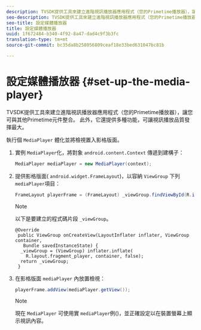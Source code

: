 ```yaml
---
description: TVSDK提供工具來建立進階視訊播放器應用程式（您的Primetime播放器），讓您可與其他Primetime元件整合。 此外，它還提供多種功能，可讓視訊播放品質發揮最大。
seo-description: TVSDK提供工具來建立進階視訊播放器應用程式（您的Primetime播放器），讓您可與其他Primetime元件整合。 此外，它還提供多種功能，可讓視訊播放品質發揮最大。
seo-title: 設定媒體播放器
title: 設定媒體播放器
uuid: 1f672484-b340-4f92-8a47-dad4c9f3b3fc
translation-type: tm+mt
source-git-commit: bc35da8b258056809ceaf18e33bed631047bc81b

---
```



# 設定媒體播放器 {#set-up-the-media-player}

TVSDK提供工具來建立進階視訊播放器應用程式（您的Primetime播放器），讓您可與其他Primetime元件整合。 此外，它還提供多種功能，可讓視訊播放品質發揮最大。

<!--<a id="section_1FE83A68DE624F20B52C0959851F5699"></a>-->

執行個 `MediaPlayer` 體化並將檢視置入影格版面。

1. 實例 `MediaPlayer`化，將對象 `android.content.Context` 傳遞到建構子：

   ```java
   MediaPlayer mediaPlayer = new MediaPlayer(context);
   ```

1. 提供影格版面( `android.widget.FrameLayout`)，以容納 `ViewGroup` 下列 `mediaPlayer`項目：

   ```java
   FrameLayout playerFrame = (FrameLayout) _viewGroup.findViewById(R.id.playerFrame);
   ```

   >[!NOTE]
   >
   >以下是要建立的程式碼片段 `_viewGroup`。

   ```
   @Override 
    public ViewGroup onCreateView(LayoutInflater inflater, ViewGroup container, 
      Bundle savedInstanceState) { 
     _viewGroup = (ViewGroup) inflater.inflate( 
       R.layout.fragment_player, container, false); 
     return _viewGroup; 
    }
   ```

1. 在影格版面 `mediaPlayer` 內放置檢視：

   ```java
   playerFrame.addView(mediaPlayer.getView());
   ```

   >[!NOTE]
   >
   >現在 `MediaPlayer` 可使用實 `mediaPlayer`例()，並正確設定以在裝置螢幕上顯示視訊內容。